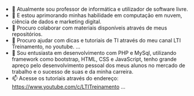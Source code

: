 - 🔭 Atualmente sou professor de informática e utilizador de software livre.
- 🌱 E estou aprimorando minhas habilidade em computação em nuvem, ciência de dados e marketing digital.
- 👯 Procuro colaborar com materiais disponíveis através de meus repositórios.
- 🤔 Procuro ajudar com dicas e tutoriais de TI através do meu canal LTI Treinamento, no youtube. ...
- 💬 Sou entusiasta em desenvolvimento com PHP e MySql, utilizando framework como bootstrap, HTML, CSS e JavaScript, tenho grande apreço pelo desenvolvimento pessoal dos meus alunos no mercado de trabalho e o sucesso de suas e da minha carreira.
- 📫 Acesse os tutoriais através do endereço: https://www.youtube.com/c/LTITreinamento ...
